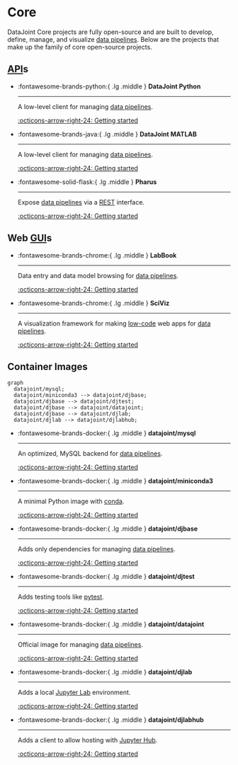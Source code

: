 # Core

DataJoint Core projects are fully open-source and are built to develop, define, manage, and visualize [data pipelines](../glossary#data-pipeline). Below are the projects that make up the family of core open-source projects.

## [API](https://en.wikipedia.org/wiki/API)s



<div class="grid cards" markdown>

-   :fontawesome-brands-python:{ .lg .middle } **DataJoint Python**

    ---

    A low-level client for managing [data pipelines](../glossary#data-pipeline).

    [:octicons-arrow-right-24: Getting started](https://datajoint.com/docs/core/datajoint-python/)

-   :fontawesome-brands-java:{ .lg .middle } **DataJoint MATLAB**

    ---

    A low-level client for managing [data pipelines](../glossary#data-pipeline).

    [:octicons-arrow-right-24: Getting started](https://datajoint.com/docs/core/datajoint-matlab/)

-   :fontawesome-solid-flask:{ .lg .middle } **Pharus**

    ---

    Expose [data pipelines](../glossary#data-pipeline) via a [REST](https://en.wikipedia.org/wiki/Representational_state_transfer) interface.

    [:octicons-arrow-right-24: Getting started](https://datajoint.com/docs/core/pharus/)

</div>

## Web [GUI](https://en.wikipedia.org/wiki/Graphical_user_interface)s


<div class="grid cards" markdown>

-   :fontawesome-brands-chrome:{ .lg .middle } **LabBook**

    ---

    Data entry and data model browsing for [data pipelines](../glossary#data-pipeline).

    [:octicons-arrow-right-24: Getting started](https://datajoint.com/docs/core/datajoint-labbook/)

-   :fontawesome-brands-chrome:{ .lg .middle } **SciViz**

    ---

    A visualization framework for making [low-code](https://en.wikipedia.org/wiki/Low-code_development_platform) web apps for [data pipelines](../glossary#data-pipeline).

    [:octicons-arrow-right-24: Getting started](https://datajoint.com/docs/core/sci-viz/)

</div>

## Container Images

``` mermaid
graph
  datajoint/mysql;
  datajoint/miniconda3 --> datajoint/djbase;
  datajoint/djbase --> datajoint/djtest;
  datajoint/djbase --> datajoint/datajoint;
  datajoint/djbase --> datajoint/djlab;
  datajoint/djlab --> datajoint/djlabhub;
```

<div class="grid cards" markdown>

-   :fontawesome-brands-docker:{ .lg .middle } **datajoint/mysql**

    ---

    An optimized, MySQL backend for [data pipelines](../glossary#data-pipeline).

    [:octicons-arrow-right-24: Getting started](https://datajoint.com/docs/core/mysql-docker/)

-   :fontawesome-brands-docker:{ .lg .middle } **datajoint/miniconda3**

    ---

    A minimal Python image with [conda](https://docs.conda.io/en/latest/).

    [:octicons-arrow-right-24: Getting started](https://datajoint.com/docs/core/miniconda3-docker/)

-   :fontawesome-brands-docker:{ .lg .middle } **datajoint/djbase**

    ---

    Adds only dependencies for managing [data pipelines](../glossary#data-pipeline).

    [:octicons-arrow-right-24: Getting started](https://datajoint.com/docs/core/djbase-docker/)

-   :fontawesome-brands-docker:{ .lg .middle } **datajoint/djtest**

    ---

    Adds testing tools like [pytest](https://docs.pytest.org/en/7.1.x/).

    [:octicons-arrow-right-24: Getting started](https://datajoint.com/docs/core/djtest-docker/)

-   :fontawesome-brands-docker:{ .lg .middle } **datajoint/datajoint**

    ---

    Official image for managing [data pipelines](../glossary#data-pipeline).

    [:octicons-arrow-right-24: Getting started](https://datajoint.com/docs/core/datajoint-python/)

-   :fontawesome-brands-docker:{ .lg .middle } **datajoint/djlab**

    ---

    Adds a local [Jupyter Lab](https://jupyterlab.readthedocs.io/en/stable/) environment.

    [:octicons-arrow-right-24: Getting started](https://datajoint.com/docs/core/djlab-docker/)

-   :fontawesome-brands-docker:{ .lg .middle } **datajoint/djlabhub**

    ---

    Adds a client to allow hosting with [Jupyter Hub](https://jupyter.org/hub).

    [:octicons-arrow-right-24: Getting started](https://datajoint.com/docs/core/djlabhub-docker/)

</div>
